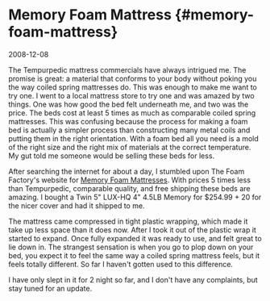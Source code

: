 # Memory Foam Mattress {#memory-foam-mattress}

2008-12-08

The Tempurpedic mattress commercials have always intrigued me. The
promise is great: a material that conforms to your body without poking
you the way coiled spring mattresses do. This was enough to make me
want to try one. I went to a local mattress store to try one and was
amazed by two things. One was how good the bed felt underneath me, and
two was the price. The beds cost at least 5 times as much as
comparable coiled spring mattresses. This was confusing because the
process for making a foam bed is actually a simpler process than
constructing many metal coils and putting them in the right
orientation. With a foam bed all you need is a mold of the right size
and the right mix of materials at the correct temperature. My gut told
me someone would be selling these beds for less.

After searching the internet for about a day, I stumbled upon The Foam
Factory's website for [Memory Foam
Mattresses](https://www.mattressbymail.com/memorymattress.html). With
prices 5 times less than Tempurpedic, comparable quality, and free
shipping these beds are amazing. I bought a Twin 5" LUX-HQ 4" 4.5LB
Memory for $254.99 + 20 for the nicer cover and had it shipped to me.

The mattress came compressed in tight plastic wrapping, which made it
take up less space than it does now. After I took it out of the
plastic wrap it started to expand. Once fully expanded it was ready to
use, and felt great to lie down in. The strangest sensation is when
you go to plop down on your bed, you expect it to feel the same way a
coiled spring mattress feels, but it feels totally different. So far I
haven't gotten used to this difference.

I have only slept in it for 2 night so far, and I don't have any
complaints, but stay tuned for an update.
